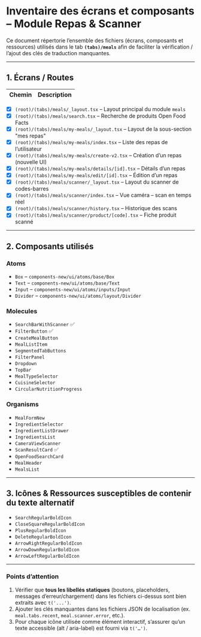 # Inventaire des écrans et composants – Module Repas & Scanner

Ce document répertorie l’ensemble des fichiers (écrans, composants et ressources) utilisés dans le tab **`(tabs)/meals`** afin de faciliter la vérification / l’ajout des clés de traduction manquantes.

---

## 1. Écrans / Routes

| Chemin | Description |
| ------ | ----------- |
- [x] `(root)/(tabs)/meals/_layout.tsx` – Layout principal du module `meals`
- [x] `(root)/(tabs)/meals/search.tsx` – Recherche de produits Open Food Facts
- [x] `(root)/(tabs)/meals/my-meals/_layout.tsx` – Layout de la sous-section "mes repas"
- [x] `(root)/(tabs)/meals/my-meals/index.tsx` – Liste des repas de l’utilisateur
- [x] `(root)/(tabs)/meals/my-meals/create-v2.tsx` – Création d’un repas (nouvelle UI)
- [x] `(root)/(tabs)/meals/my-meals/details/[id].tsx` – Détails d’un repas
- [x] `(root)/(tabs)/meals/my-meals/edit/[id].tsx` – Édition d’un repas
- [x] `(root)/(tabs)/meals/scanner/_layout.tsx` – Layout du scanner de codes-barres
- [x] `(root)/(tabs)/meals/scanner/index.tsx` – Vue caméra – scan en temps réel
- [x] `(root)/(tabs)/meals/scanner/history.tsx` – Historique des scans
- [x] `(root)/(tabs)/meals/scanner/product/[code].tsx` – Fiche produit scanné

---

## 2. Composants utilisés

### Atoms

- `Box` – `components-new/ui/atoms/base/Box`
- `Text` – `components-new/ui/atoms/base/Text`
- `Input` – `components-new/ui/atoms/inputs/Input`
- `Divider` – `components-new/ui/atoms/layout/Divider`

### Molecules

- `SearchBarWithScanner` ✅
- `FilterButton` ✅
- `CreateMealButton`
- `MealListItem`
- `SegmentedTabButtons`
- `FilterPanel`
- `Dropdown`
- `TopBar`
- `MealTypeSelector`
- `CuisineSelector`
- `CircularNutritionProgress`

### Organisms

- `MealFormNew`
- `IngredientSelector`
- `IngredientListDrawer`
- `IngredientsList`
- `CameraViewScanner`
- `ScanResultCard` ✅
- `OpenFoodSearchCard`
- `MealHeader`
- `MealsList`

---

## 3. Icônes & Ressources susceptibles de contenir du texte alternatif

- `SearchRegularBoldIcon`
- `CloseSquareRegularBoldIcon`
- `PlusRegularBoldIcon`
- `DeleteRegularBoldIcon`
- `ArrowRightRegularBoldIcon` 
- `ArrowDownRegularBoldIcon`
- `ArrowLeftRegularBoldIcon`

---

### Points d’attention

1. Vérifier que **tous les libellés statiques** (boutons, placeholders, messages d’erreur/chargement) dans les fichiers ci-dessus sont bien extraits avec `t('...')`.
2. Ajouter les clés manquantes dans les fichiers JSON de localisation (ex. `meal.tabs.recent`, `meal.scanner.error`, etc.).
3. Pour chaque icône utilisée comme élément interactif, s’assurer qu’un texte accessible (alt / aria-label) est fourni via `t('…')`.


